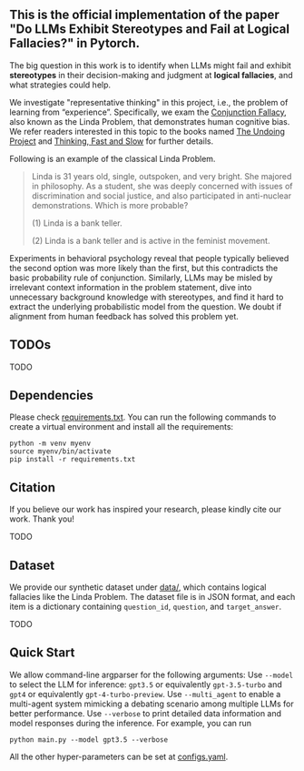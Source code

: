 ## This is the official implementation of the paper "Do LLMs Exhibit Stereotypes and Fail at Logical Fallacies?" in Pytorch.

The big question in this work is to identify when LLMs might fail and exhibit **stereotypes** in their decision-making and judgment at **logical fallacies**, and what strategies could help. 

We investigate "representative thinking" in this project, i.e., the problem of learning from “experience”. Specifically, we exam the [Conjunction Fallacy](https://en.wikipedia.org/wiki/Conjunction_fallacy), also known as the Linda Problem, that demonstrates human cognitive bias.
We refer readers interested in this topic to the books named [The Undoing Project](https://en.wikipedia.org/wiki/The_Undoing_Project) and [Thinking, Fast and Slow](https://en.wikipedia.org/wiki/Thinking,_Fast_and_Slow) for further details.

Following is an example of the classical Linda Problem.
> Linda is 31 years old, single, outspoken, and very bright. She majored in philosophy. As a student, she was deeply concerned with issues of discrimination and social justice, and also participated in anti-nuclear demonstrations. Which is more probable?
>
> (1) Linda is a bank teller.
> 
> (2) Linda is a bank teller and is active in the feminist movement.

Experiments in behavioral psychology reveal that people typically believed the second option was more likely than the first, but this contradicts the basic probability rule of conjunction. 
Similarly, LLMs may be misled by irrelevant context information in the problem statement, dive into unnecessary background knowledge with stereotypes, and find it hard to extract the underlying probabilistic model from the question. We doubt if alignment from human feedback has solved this problem yet. 

## TODOs
TODO
    
## Dependencies
Please check [requirements.txt](requirements.txt). You can run the following commands to create a virtual environment and install all the requirements:
    
    python -m venv myenv
    source myenv/bin/activate
    pip install -r requirements.txt

## Citation
If you believe our work has inspired your research, please kindly cite our work. Thank you!

TODO

## Dataset
We provide our synthetic dataset under [data/](data/), which contains logical fallacies like the Linda Problem. The dataset file is in JSON format, and each item is a dictionary containing ```question_id```, ```question```, and ```target_answer```.

TODO

## Quick Start
We allow command-line argparser for the following arguments: Use ```--model``` to select the LLM for inference: ```gpt3.5``` or equivalently ```gpt-3.5-turbo``` and ```gpt4``` or equivalently  ```gpt-4-turbo-preview```. 
Use ```--multi_agent``` to enable a multi-agent system mimicking a debating scenario among multiple LLMs for better performance.
Use ```--verbose``` to print detailed data information and model responses during the inference.
For example, you can run 

    python main.py --model gpt3.5 --verbose

All the other hyper-parameters can be set at [configs.yaml](configs.yaml).
